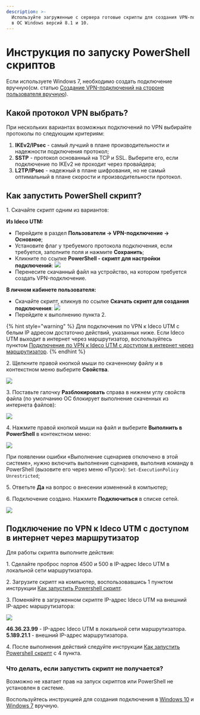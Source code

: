 ```yaml
---
description: >-
  Используйте загруженные с сервера готовые скрипты для создания VPN-подключения
  в ОС Windows версий 8.1 и 10.
---
```


# Инструкция по запуску PowerShell скриптов

Если используете Windows 7, необходимо создать подключение вручную(см. статью [Создание VPN-подключений на стороне пользователя вручную](../../../../recipes/popular-recipes/vpn/connection-for-windows7.md)).

## Какой протокол VPN выбрать?

При нескольких вариантах возможных подключений по VPN выбирайте протоколы по следующим критериям:

1. **IKEv2/IPsec** - самый лучший в плане производительности и надежности подключения протокол;
2. **SSTP** - протокол основанный на TCP и SSL. Выберите его, если подключение по IKEv2 не проходит через провайдера;
3. **L2TP/IPsec** - надежный в плане шифрования, но не самый оптимальный в плане скорости и производительности протокол.

## Как запустить PowerShell скрипт?

1\. Скачайте скрипт одним из вариантов:

**Из Ideco UTM:**

* Перейдите в раздел **Пользователи -> VPN-подключение -> Основное**;
* Установите флаг у требуемого протокола подключения, если требуется, заполните поля и нажмите **Сохранить**;
* Кликните по ссылке **PowerShell - скрипт для настройки подключений**: ![](/.gitbook/assets/powershell5.png)
* Перенесите скачанный файл на устройство, на котором требуется создать VPN-подключение.

**В личном кабинете пользователя:**

* Скачайте скрипт, кликнув по ссылке **Скачать скрипт для создания подключения**: ![](/.gitbook/assets/powershell1.png)
* Перейдите к выполнению пункта 2.

{% hint style="warning" %}
Для подключения по VPN к Ideco UTM с белым IP адресом достаточно действий, указанных ниже. Если Ideco UTM выходит в интернет через маршрутизатор, воспользуйтесь пунктом [Подключение по VPN к Ideco UTM с доступом в интернет через маршрутизатор](running-powershell-scripts.md#podklyuchenie-po-vpn-k-ideco-utm-s-dostupom-v-internet-cherez-marshrutizator).
{% endhint %}

2\. Щелкните правой кнопкой мыши по скаченному файлу и в контекстном меню выберите **Свойства**.

![](/.gitbook/assets/powershell1.png)

3\. Поставьте галочку **Разблокировать** справа в нижнем углу свойств файла (по умолчанию ОС блокирует выполнение скаченных из интернета файлов):

![](/.gitbook/assets/powershell2.png)

4\. Нажмите правой кнопкой мыши на файл и выберите **Выполнить в PowerShell** в контекстном меню:

![](/.gitbook/assets/powershell3.png)

При появлении ошибки «Выполнение сценариев отключено в этой системе», нужно включить выполнение сценариев, выполнив команду в PowerShell (вызовите его через меню «Пуск»): `Set-ExecutionPolicy Unrestricted`;

5\. Ответьте **Да** на вопрос о внесении изменений в компьютер;

6\. Подключение создано. Нажмите **Подключиться** в списке сетей.

![](/.gitbook/assets/powershell4.png)

## Подключение по VPN к Ideco UTM с доступом в интернет через маршрутизатор

Для работы скрипта выполните действия:

1\. Сделайте проброс портов 4500 и 500 в IP-адрес Ideco UTM в локальной сети маршрутизатора.

2\. Загрузите скрипт на компьютер, воспользовавшись 1 пунктом инструкции [Как запустить Powershell скрипт](running-powershell-scripts.md#kak-zapustit-powershell-skript).

3\. Поменяйте в загруженном скрипте IP-адрес Ideco UTM на внешний IP-адрес маршрутизатора:

![](/.gitbook/assets/powershell7.gif)

**46.36.23.99** - IP-адрес Ideco UTM в локальной сети маршрутизатора.\
**5.189.21.1** - внешний IP-адрес маршрутизатора.

4\. После выполнения действий следуйте инструкции [Как запустить Powershell скрипт](running-powershell-scripts.md#kak-zapustit-powershell-skript) с 4 пункта.

### Что делать, если запустить скрипт не получается?

Возможно не хватает прав на запуск скриптов или PowerShell не установлен в системе.

Воспользуйтесь инструкцией для создания подключения в [Windows 10](../../../../recipes/popular-recipes/vpn/connection-for-windows10.md) и [Windows 7](../../../../recipes/popular-recipes/vpn/connection-for-windows7.md) вручную.
